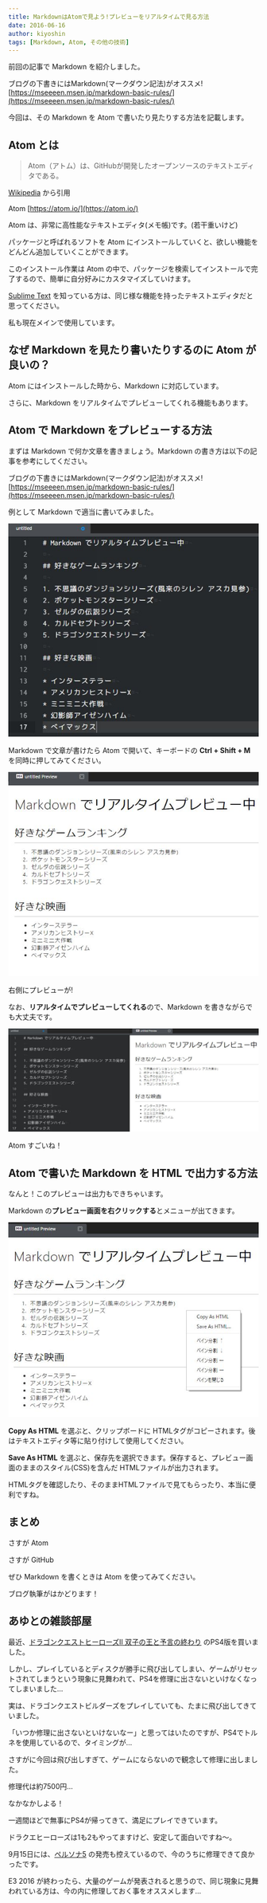 ```yaml
---
title: MarkdownはAtomで見よう!プレビューをリアルタイムで見る方法
date: 2016-06-16
author: kiyoshin
tags: [Markdown, Atom, その他の技術]
---
```


前回の記事で Markdown を紹介しました。

ブログの下書きにはMarkdown(マークダウン記法)がオススメ!
[https://mseeeen.msen.jp/markdown-basic-rules/](https://mseeeen.msen.jp/markdown-basic-rules/)

今回は、その Markdown を Atom で書いたり見たりする方法を記載します。

## Atom とは

> Atom（アトム）は、GitHubが開発したオープンソースのテキストエディタである。

[Wikipedia](https://goo.gl/MkyiWB) から引用

Atom
[https://atom.io/](https://atom.io/)

Atom は、非常に高性能なテキストエディタ(メモ帳)です。(若干重いけど)

パッケージと呼ばれるソフトを Atom にインストールしていくと、欲しい機能をどんどん追加していくことができます。

このインストール作業は Atom の中で、パッケージを検索してインストールで完了するので、簡単に自分好みにカスタマイズしていけます。

[Sublime Text](https://www.sublimetext.com/) を知っている方は、同じ様な機能を持ったテキストエディタだと思ってください。

私も現在メインで使用しています。

## なぜ Markdown を見たり書いたりするのに Atom が良いの？

Atom にはインストールした時から、Markdown に対応しています。

さらに、Markdown をリアルタイムでプレビューしてくれる機能もあります。

## Atom で Markdown をプレビューする方法

まずは Markdown で何か文章を書きましょう。Markdown の書き方は以下の記事を参考にしてください。

ブログの下書きにはMarkdown(マークダウン記法)がオススメ!
[https://mseeeen.msen.jp/markdown-basic-rules/](https://mseeeen.msen.jp/markdown-basic-rules/)

例として Markdown で適当に書いてみました。

![Markdown1](images/atom-markdown-realtime-preview-1.jpg)

Markdown で文章が書けたら Atom で開いて、キーボードの **Ctrl + Shift + M** を同時に押してみてください。

![Markdown3](images/atom-markdown-realtime-preview-2.jpg)

右側にプレビューが!

なお、**リアルタイムでプレビューしてくれる**ので、Markdown を書きながらでも大丈夫です。

![Markdown2](images/atom-markdown-realtime-preview-3.jpg)

Atom すごいね！

## Atom で書いた Markdown を HTML で出力する方法

なんと！このプレビューは出力もできちゃいます。

Markdown の**プレビュー画面を右クリックする**とメニューが出てきます。

![Markdown4](images/atom-markdown-realtime-preview-4.jpg)

**Copy As HTML** を選ぶと、クリップボードに HTMLタグがコピーされます。後はテキストエディタ等に貼り付けして使用してください。

**Save As HTML** を選ぶと、保存先を選択できます。保存すると、プレビュー画面のままのスタイル(CSS)を含んだ HTMLファイルが出力されます。

HTMLタグを確認したり、そのままHTMLファイルで見てもらったり、本当に便利ですね。

## まとめ

さすが Atom

さすが GitHub

ぜひ Markdown を書くときは Atom を使ってみてください。

ブログ執筆がはかどります！

## あゆとの雑談部屋

最近、[ドラゴンクエストヒーローズII 双子の王と予言の終わり](http://www.dragonquest.jp/heroes2/) のPS4版を買いました。

しかし、プレイしているとディスクが勝手に飛び出してしまい、ゲームがリセットされてしまうという現象に見舞われて、PS4を修理に出さないといけなくなってしまいました…

実は、ドラゴンクエストビルダーズをプレイしていても、たまに飛び出してきていました。

「いつか修理に出さないといけないなー」と思ってはいたのですが、PS4でトルネを使用しているので、タイミングが…

さすがに今回は飛び出しすぎて、ゲームにならないので観念して修理に出しました。

修理代は約7500円…

なかなかしよる！

一週間ほどで無事にPS4が帰ってきて、満足にプレイできています。

ドラクエヒーローズは1も2もやってますけど、安定して面白いですね～。

9月15日には、[ペルソナ5](http://persona5.jp/) の発売も控えているので、今のうちに修理できて良かったです。

E3 2016 が終わったら、大量のゲームが発表されると思うので、同じ現象に見舞われている方は、今の内に修理しておく事をオススメします…
